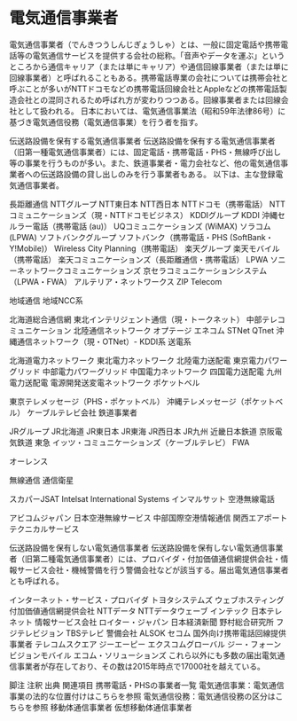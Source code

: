 # 電気通信事業者

電気通信事業者（でんきつうしんじぎょうしゃ）とは、一般に固定電話や携帯電話等の電気通信サービスを提供する会社の総称。「音声やデータを運ぶ」というところから通信キャリア（または単にキャリア）や通信回線事業者（または単に回線事業者）と呼ばれることもある。携帯電話専業の会社については携帯会社と呼ぶことが多いがNTTドコモなどの携帯電話回線会社とAppleなどの携帯電話製造会社との混同されるため呼ばれ方が変わりつつある。回線事業者または回線会社として扱われる。
日本においては、電気通信事業法（昭和59年法律86号）に基づき電気通信役務（電気通信事業）を行う者を指す。

伝送路設備を保有する電気通信事業者
伝送路設備を保有する電気通信事業者（旧第一種電気通信事業者）には、固定電話・携帯電話・PHS・無線呼び出し等の事業を行うものが多い。また、鉄道事業者・電力会社など、他の電気通信事業者への伝送路設備の貸し出しのみを行う事業者もある。
以下は、主な登録電気通信事業者。

長距離通信
NTTグループ
NTT東日本
NTT西日本
NTTドコモ（携帯電話）
NTTコミュニケーションズ（現・NTTドコモビジネス）
KDDIグループ
KDDI
沖縄セルラー電話（携帯電話 (au)）
UQコミュニケーションズ (WiMAX)
ソラコム (LPWA)
ソフトバンクグループ
ソフトバンク（携帯電話・PHS (SoftBank・Y!Mobile)）
Wireless City Planning（携帯電話）
楽天グループ
楽天モバイル（携帯電話）
楽天コミュニケーションズ（長距離通信・携帯電話）
LPWA
ソニーネットワークコミュニケーションズ
京セラコミュニケーションシステム（LPWA・FWA）
アルテリア・ネットワークス
ZIP Telecom

地域通信
地域NCC系

北海道総合通信網
東北インテリジェント通信（現・トークネット）
中部テレコミュニケーション
北陸通信ネットワーク
オプテージ
エネコム
STNet
QTnet
沖縄通信ネットワーク（現・OTNet）- KDDI系
送電系

北海道電力ネットワーク
東北電力ネットワーク
北陸電力送配電
東京電力パワーグリッド
中部電力パワーグリッド
中国電力ネットワーク
四国電力送配電
九州電力送配電
電源開発送変電ネットワーク
ポケットベル

東京テレメッセージ（PHS・ポケットベル）
沖縄テレメッセージ（ポケットベル）
ケーブルテレビ会社
鉄道事業者

JRグループ
JR北海道
JR東日本
JR東海
JR西日本
JR九州
近畿日本鉄道
京阪電気鉄道
東急
イッツ・コミュニケーションズ（ケーブルテレビ）
FWA

オーレンス

無線通信
通信衛星

スカパーJSAT
Intelsat International Systems
インマルサット
空港無線電話

アビコムジャパン
日本空港無線サービス
中部国際空港情報通信
関西エアポートテクニカルサービス

伝送路設備を保有しない電気通信事業者
伝送路設備を保有しない電気通信事業者（旧第二種電気通信事業者）には、プロバイダ・付加価値通信網提供会社・情報サービス会社・機械警備を行う警備会社などが該当する。届出電気通信事業者とも呼ばれる。

インターネット・サービス・プロバイダ
トヨタシステムズ
ウェブホスティング
付加価値通信網提供会社
NTTデータ
NTTデータウェーブ
インテック
日本テレネット
情報サービス会社
ロイター・ジャパン
日本経済新聞
野村総合研究所
フジテレビジョン
TBSテレビ
警備会社
ALSOK
セコム
国外向け携帯電話回線提供事業者
テレコムスクエア
ジーエーピー
エクスコムグローバル
ジー・フォーン
ビジョンモバイル
エコム・ソリューションズ
これら以外にも多数の届出電気通信事業者が存在しており、その数は2015年時点で17000社を越えている。

脚注
注釈
出典
関連項目
携帯電話・PHSの事業者一覧
電気通信事業：電気通信事業の法的な位置付けはこちらを参照
電気通信役務：電気通信役務の区分はこちらを参照
移動体通信事業者
仮想移動体通信事業者